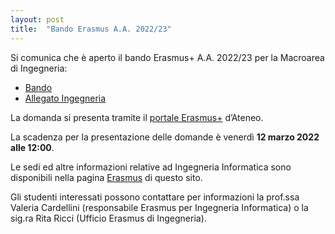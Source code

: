 ```yaml
---
layout: post
title:  "Bando Erasmus A.A. 2022/23"
---
```


Si comunica che è aperto il bando Erasmus+ A.A. 2022/23 per la Macroarea di Ingegneria:

* [Bando](https://mobint.uniroma2.it/erasmus/candidatura/docs/Bando%202022-2023.pdf)
* [Allegato Ingegneria](https://mobint.uniroma2.it/erasmus/candidatura/docs/Ingegneria%202022-2023.pdf)

La domanda si presenta tramite il [portale Erasmus+](http://mobint.uniroma2.it/erasmus/candidatura/Default.aspx) d’Ateneo.

La scadenza per la presentazione delle domande è venerdì **12 marzo 2022 alle 12:00**.

Le sedi ed altre informazioni relative ad Ingegneria Informatica sono disponibili nella pagina [Erasmus](http://inginformatica.uniroma2.it/index.php/erasmus) di questo sito.

Gli studenti interessati possono contattare per informazioni la prof.ssa Valeria Cardellini (responsabile Erasmus per Ingegneria Informatica) o la sig.ra Rita Ricci (Ufficio Erasmus di Ingegneria).

